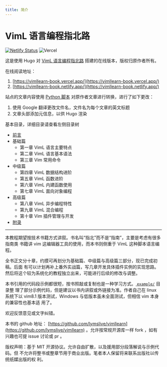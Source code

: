 ```yaml
---
title: 简介
---
```

# VimL 语言编程指北路

[![Netlify Status](https://api.netlify.com/api/v1/badges/5ec08893-b40a-4a31-89bd-d9f3dd81e3d6/deploy-status)](https://app.netlify.com/sites/vimllearn-book/deploys)
![Vercel](https://therealsujitk-vercel-badge.vercel.app/?app=vimllearn-book)

这是使用 Hugo 对 [VimL 语言编程指北路](https://github.com/lymslive/vimllearn) 搭建的在线版本，版权归原作者所有。

在线阅读地址：

1. [https://vimllearn-book.vercel.app/](https://vimllearn-book.vercel.app/)
2. [https://vimllearn-book.netlify.app/](https://vimllearn-book.netlify.app/)

站点的文章内容使用 [Python 脚本](https://github.com/WingLim/vimllearn-book/blob/main/pyscript/main.py) 对原作者文章进行转换，进行了如下更改：

1. 使用 Google 翻译更改文件名，文件名为每个文章的英文标题
2. 文章头部添加元信息，以供 Hugo 渲染

基本目录，详细目录请查看左侧目录树

- [前言](/docs/foreword)
- 基础篇
  - 第一章 VimL 语言主要特点
  - 第二章 VimL 语言基本语法
  - 第三章 Vim 常用命令
- 中级篇
  - 第四章 VimL 数据结构进阶
  - 第五章 VimL 函数进阶
  - 第六章 VimL 内建函数使用
  - 第七章 VimL 面向对象编程
- 高级篇
  - 第八章 VimL 异步编程特性
  - 第九章 VimL 混合编程
  - 第十章 Vim 插件管理与开发
- [附录](/docs/appendix)

---

本教程期望按技术书籍方式讲叙。书名叫“指北”而不是“指南”，主要是考虑有很多指南类
书籍讲 vim 这编辑器工具的使用，而本书则侧重于 VimL 这种脚本语言编程。

全书正文分十章，约摸可再划分为基础篇、中级篇与高级篇三部分，现已完成初稿。后面
有可以计划再补上番外实战篇，写几章开发具体插件实例的实现思路。
然后将这个较为系统化的教程独立出来，可能进行后续的修改与调整。

本书引用的代码段示例都很短，按书照敲或复制也是一种学习方式。[ `example/`](https://github.com/lymslive/vimllearn/tree/master/example) 目录整
理了部分示例代码，但是建议以书内讲叙或外链接为准。作者自己在 linux 系统下以
vim8.1 版本测试，Windows 与低版本虽未全面测试，但相信 vim 本身的兼容性也基本适
用了。

欢迎反馈意见或文字纠错。

本书的 github 地址：
[https://github.com/lymslive/vimllearn](https://github.com/lymslive/vimllearn)
。允许按常规开源库一样 fork ，如有兴趣也可提 issue 讨论或 pr 。

版权声明：基于 MIT 开源协议。允许自由扩散，以及援用部分段落解说与示例代码。但
不允许将整书或整章节用于商业出版。笔者本人保留将来联系出版社以传统纸媒出版的权
利。